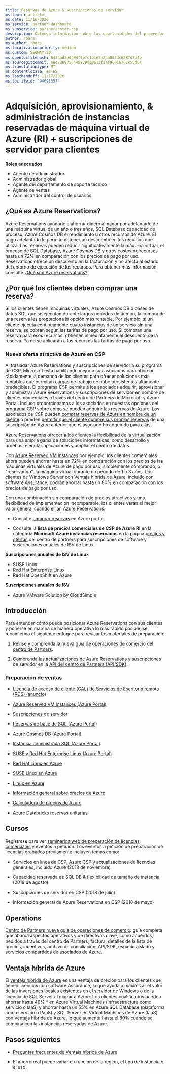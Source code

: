 ```yaml
---
title: Reservas de Azure & suscripciones de servidor
ms.topic: article
ms.date: 11/16/2020
ms.service: partner-dashboard
ms.subservice: partnercenter-csp
description: Obtenga información sobre las oportunidades del proveedor de soluciones en la nube para adquirir, aprovisionar y administrar las reservas de Azure y las suscripciones de servidor para los clientes.
author: rbars
ms.author: rbars
ms.localizationpriority: medium
ms.custom: SEOMAY.20
ms.openlocfilehash: 0434ad2e6494f5efc1b1e5e2aa003dc6587d7b4e
ms.sourcegitcommit: 6ed7268356445939db8613f2af96016707c55d64
ms.translationtype: MT
ms.contentlocale: es-ES
ms.lasthandoff: 11/17/2020
ms.locfileid: "94691357"
---
```

# <a name="acquire-provision--manage-azure-reserved-vm-instances-ri--server-subscriptions-for-customers"></a>Adquisición, aprovisionamiento, & administración de instancias reservadas de máquina virtual de Azure (RI) + suscripciones de servidor para clientes


**Roles adecuados**

- Agente de administrador
- Administrador global
- Agente del departamento de soporte técnico
- Agente de ventas
- Administrador del control de usuarios


## <a name="what-are-azure-reservations"></a>¿Qué es Azure Reservations?

Azure Reservations ayudarle a ahorrar dinero al pagar por adelantado de una máquina virtual de un año o tres años, SQL Database capacidad de proceso, Azure Cosmos DB el rendimiento u otros recursos de Azure. El pago adelantado le permite obtener un descuento en los recursos que utiliza. Las reservas pueden reducir significativamente la máquina virtual, el proceso de SQL Database, Azure Cosmos DB y otros costos de recursos hasta un 72% en comparación con los precios de pago por uso. Reservations ofrece un descuento en la facturación y no afecta al estado del entorno de ejecución de los recursos. Para obtener más información, consulte [¿Qué son Azure reservations?](/azure/billing/billing-save-compute-costs-reservations)

## <a name="why-should-customers-buy-a-reservation"></a>¿Por qué los clientes deben comprar una reserva?

Si los clientes tienen máquinas virtuales, Azure Cosmos DB o bases de datos SQL que se ejecutan durante largos períodos de tiempo, la compra de una reserva les proporciona la opción más rentable. Por ejemplo, si un cliente ejecuta continuamente cuatro instancias de un servicio sin una reserva, se cobran según las tarifas de pago por uso. Si compran una reserva para esos recursos, obtienen inmediatamente el descuento de la reserva. Ya no se aplicarán a los recursos las tarifas de pago por uso.

### <a name="compelling-new-azure-offer-in-csp"></a>Nueva oferta atractiva de Azure en CSP

Al trasladar Azure Reservations y suscripciones de servidor a su programa de CSP, Microsoft está habilitando mejor a sus asociados para abordar rápidamente la demanda de los clientes para ofrecer soluciones más rentables que permitan cargas de trabajo de nube persistentes altamente predecibles. El programa CSP permite a los asociados adquirir, aprovisionar y administrar Azure Reservations y suscripciones de servidor en nombre de clientes comerciales a través del centro de Partners de Microsoft y Azure Portal.
Incluso proporcionamos a los asociados en nuestras opciones del programa CSP sobre cómo se pueden adquirir las reservas de Azure. Los asociados de CSP pueden [comprar reservas de Azure en nombre de un cliente](azure-reservations-buying.md) o pueden [permitir que el cliente compre sus propias reservas](give-customers-permission.md) de una suscripción de Azure anterior que el asociado ha adquirido para ellas.

Azure Reservations ofrecer a los clientes la flexibilidad de la virtualización para una amplia gama de soluciones informáticas, como desarrollo y pruebas, ejecutar aplicaciones y ampliar el centro de datos.

Con [Azure Reserved VM instances](https://azure.microsoft.com/pricing/reserved-vm-instances/) por ejemplo, los clientes comerciales ahora pueden ahorrar hasta un 72% en comparación con los precios de las máquinas virtuales de Azure de pago por uso, simplemente comprando, o "reservando", la máquina virtual durante un período de 1 o 3 años. Los clientes de Windows Server con Ventaja híbrida de Azure, incluido con software Assurance, podrán ahorrar hasta un 80% en comparación con los precios de pago por uso.

Con una combinación sin comparación de precios atractivos y una flexibilidad de implementación incomparable, los clientes verán el mejor valor general cuando elijan Azure Reservations.

- Consulte [comprar reservas](https://docs.microsoft.com/azure/cost-management-billing/reservations/prepare-buy-reservation#purchase-reservations) en Azure portal.

- Consulte la **lista de precios comerciales de CSP de Azure RI** en la categoría **Microsoft Azure instancias reservadas** en la página [precios y ofertas](https://partner.microsoft.com/dashboard/sell/pricingandoffers) del centro de partners para suscripciones de software y suscripciones anuales de ISV de Linux.


 
**Suscripciones anuales de ISV de Linux**

- SUSE Linux
- Red Hat Enterprise Linux
- Red Hat OpenShift en Azure

**Suscripciones anuales de ISV**

- Azure VMware Solution by CloudSimple

## <a name="getting-started"></a>Introducción

Para entender cómo puede posicionar Azure Reservations con sus clientes y ponerse en marcha de manera operativa lo más rápido posible, se recomienda el siguiente enfoque para revisar los materiales de preparación:

1. Revise y comprenda la [nueva guía de operaciones de comercio del centro de Partners](https://partner.microsoft.com/resources/detail/partner-center-new-commerce-operations-guide-pdf).

2. Comprenda las actualizaciones de Azure Reservations y suscripciones de servidor en la [API del centro de Partners (API/SDK)](https://docs.microsoft.com/partner-center/develop/purchase-azure-reserved-vm-instances).


### <a name="sales-readiness"></a>Preparación de ventas

- [Licencia de acceso de cliente (CAL) de Servicios de Escritorio remoto (RDS) (anuncio)](https://cloudblogs.microsoft.com/windowsserver/2018/10/03/remote-desktop-services-2019-generally-available-with-windows-server-2019/)

- [Azure Reserved VM Instances (Azure Portal)](https://docs.microsoft.com/azure/virtual-machines/windows/prepay-reserved-vm-instances)

- [Suscripciones de servidor](https://docs.microsoft.com/partner-center/csp-software-subscriptions)

- [Reservas de base de SQL (Azure Portal)](https://docs.microsoft.com/azure/sql-database/sql-database-reserved-capacity)

- [Azure Cosmos DB (Azure Portal)](https://docs.microsoft.com/azure/cosmos-db/cosmos-db-reserved-capacity)

- [Instancia administrada SQL (Azure Portal)](https://docs.microsoft.com/azure/sql-database/sql-database-managed-instance)

- [SUSE y Red Hat Enterprise Linux (Azure Portal)](https://docs.microsoft.com/azure/virtual-machines/linux/prepay-suse-software-charges)

- [Red Hat Linux en Azure](https://azure.com/redhat)

- [SUSE Linux en Azure](https://azure.microsoft.com/overview/linux-on-azure/suse/)

- [Linux en Azure](https://azure.microsoft.com/overview/linux-on-azure/)

- [Información general sobre precios de Azure](https://azure.microsoft.com/pricing/)

- [Calculadora de precios de Azure](https://azure.microsoft.com/pricing/calculator)

- [Azure Databricks reservas unitarias](https://docs.microsoft.com/azure/billing/billing-prepay-databricks-reserved-capacity)


## <a name="training"></a>Cursos

Regístrese para ver [seminarios web de preparación de licencias comerciales](https://commercial-licensing.eventbuilder.com/FY2019_ALL) y eventos a petición.
Los eventos a petición de preparación de licencias grabados previamente incluyen temas como:

- Servicios en línea de CSP, Azure CSP y actualizaciones de licencias generales, incluido Azure (2018 de noviembre)

- Capacidad reservada de SQL DB & flexibilidad de tamaño de instancia (2018 de agosto)

- Suscripciones de servidor en CSP (2018 de julio)

- Información general de Azure Reservations en CSP (2018 de mayo)

## <a name="operations"></a>Operations

[Centro de Partners nueva guía de operaciones de comercio](https://partner.microsoft.com/resources/detail/partner-center-new-commerce-operations-guide-pdf): guía completa que abarca aspectos operativos y de directivas clave, como acuerdos, pedidos a través del centro de Partners, factura, detalles de la lista de precios, incentivos, archivo de conciliación, API/SDK, espacio aislado y servicios compartidos de asociados de Azure.

## <a name="azure-hybrid-benefit"></a>Ventaja híbrida de Azure

El [ventaja híbrida de Azure](https://azure.microsoft.com/pricing/hybrid-benefit) es una ventaja de precios para los clientes que tienen licencias con software Assurance, lo que ayuda a maximizar el valor de las inversiones locales existentes en el servidor de Windows o de la licencia de SQL Server al migrar a Azure. Los clientes cualificados pueden ahorrar hasta 40% * en Azure Virtual Machines (infraestructura como servicio o IaaS) y ahorrar hasta un 55% en Azure SQL Database (plataforma como servicio o PaaS) y SQL Server en Virtual Machines de Azure (IaaS) con Ventaja híbrida de Azure, lo que aumenta hasta el 80% cuando se combina con las instancias reservadas de Azure.

## <a name="next-steps"></a>Pasos siguientes

- [Preguntas frecuentes de Ventaja híbrida de Azure](https://azure.microsoft.com/pricing/hybrid-benefit/faq/)

* El ahorro real puede variar en función de la región, el tipo de instancia o el uso.
